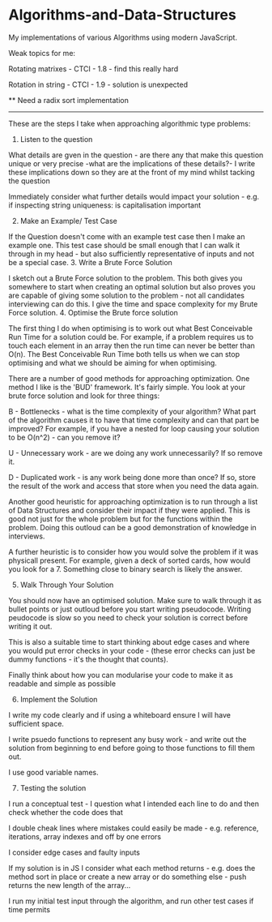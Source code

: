 # Algorithms-and-Data-Structures

My implementations of various Algorithms using modern JavaScript.

Weak topics for me:

Rotating matrixes - CTCI - 1.8 - find this really hard

Rotation in string - CTCI - 1.9 - solution is unexpected

** Need a radix sort implementation

--------------------------------------------------------------------------------------------------------------------

These are the steps I take when approaching algorithmic type problems:
1. Listen to the question

What details are gven in the question - are there any that make this question unique or very precise -what are the implications of these details?- I write these implications down so they are at the front of my mind whilst tacking the question

Immediately consider what further details would impact your solution - e.g. if inspecting string uniqueness: is capitalisation important

2. Make an Example/ Test Case

If the Question doesn't come with an example test case then I make an example one. This test case should be small enough that I can walk it through in my head - but also sufficiently representative of inputs and not be a special case.
3. Write a Brute Force Solution

I sketch out a Brute Force solution to the problem. This both gives you somewhere to start when creating an optimal solution but also proves you are capable of giving some solution to the problem - not all candidates interviewing can do this. I give the time and space complexity for my Brute Force solution.
4. Optimise the Brute force solution

The first thing I do when optimising is to work out what Best Conceivable Run Time for a solution could be. For example, if a problem requires us to touch each element in an array then the run time can never be better than O(n). The Best Conceivable Run Time both tells us when we can stop optimising and what we should be aiming for when optimising.

There are a number of good methods for approaching optimization. One method I like is the 'BUD' framework. It's fairly simple. You look at your brute force solution and look for three things:

B - Bottlenecks - what is the time complexity of your algorithm? What part of the algorithm causes it to have that time complexity and can that part be improved? For example, if you have a nested for loop causing your solution to be O(n^2) - can you remove it?

U - Unnecessary work - are we doing any work unnecessarily? If so remove it.

D - Duplicated work - is any work being done more than once? If so, store the result of the work and access that store when you need the data again.

Another good heuristic for approaching optimization is to run through a list of Data Structures and consider their impact if they were applied. This is good not just for the whole problem but for the functions within the problem. Doing this outloud can be a good demonstration of knowledge in interviews.

A further heuristic is to consider how you would solve the problem if it was physicall present. For example, given a deck of sorted cards, how would you look for a 7. Something close to binary search is likely the answer.

5. Walk Through Your Solution

You should now have an optimised solution. Make sure to walk through it as bullet points or just outloud before you start writing pseudocode. Writing peudocode is slow so you need to check your solution is correct before writing it out.

This is also a suitable time to start thinking about edge cases and where you would put error checks in your code - (these error checks can just be dummy functions - it's the thought that counts).

Finally think about how you can modularise your code to make it as readable and simple as possible

6. Implement the Solution

I write my code clearly and if using a whiteboard ensure I will have sufficient space.

I write psuedo functions to represent any busy work - and write out the solution from beginning to end before going to those functions to fill them out.

I use good variable names.

7. Testing the solution

I run a conceptual test - I question what I intended each line to do and then check whether the code does that

I double cheak lines where mistakes could easily be made - e.g. reference, iterations, array indexes and off by one errors

I consider edge cases and faulty inputs

If my solution is in JS I consider what each method returns - e.g. does the method sort in place or create a new array or do something else - push returns the new length of the array...

I run my initial test input through the algorithm, and run other test cases if time permits

